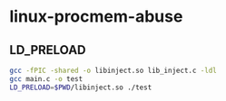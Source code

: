 # linux-procmem-abuse

## LD_PRELOAD
```bash
gcc -fPIC -shared -o libinject.so lib_inject.c -ldl
gcc main.c -o test
LD_PRELOAD=$PWD/libinject.so ./test
```

